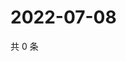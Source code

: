 # 2022-07-08

共 0 条

<!-- BEGIN WEIBO -->
<!-- 最后更新时间 Fri Jul 08 2022 09:40:32 GMT+0800 (China Standard Time) -->

<!-- END WEIBO -->
